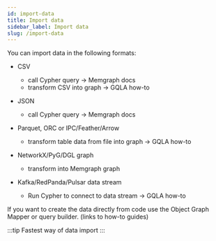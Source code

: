 ```yaml
---
id: import-data
title: Import data
sidebar_label: Import data
slug: /import-data
---
```


You can import data in the following formats:

- CSV
    - call Cypher query -> Memgraph docs
    - transform CSV into graph -> GQLA how-to

- JSON
    - call Cypher query -> Memgraph docs

- Parquet, ORC or IPC/Feather/Arrow 
    - transform table data from file into graph -> GQLA how-to

- NetworkX/PyG/DGL graph
    - transform into Memgraph graph

- Kafka/RedPanda/Pulsar data stream
    - Run Cypher to connect to data stream -> GQLA how-to



If you want to create the data directly from code use the Object Graph Mapper or query builder. (links to how-to guides)


:::tip
Fastest way of data import
:::
